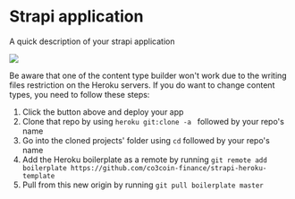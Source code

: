 # Strapi application

A quick description of your strapi application

<a href="https://www.heroku.com/deploy/?template=https://github.com/co3coin-finance/strapi-heroku-template">
<img src="https://assets.strapi.io/uploads/Deploy_button_heroku_b1043fc67d.png" />
</a>

Be aware that one of the content type builder won't work due to the writing files restriction on the Heroku servers. If you do want to change content types, you need to follow these steps:

1. Click the button above and deploy your app
2. Clone that repo by using `heroku git:clone -a ` followed by your repo's name
3. Go into the cloned projects' folder using `cd` followed by your repo's name
4. Add the Heroku boilerplate as a remote by running `git remote add boilerplate https://github.com/co3coin-finance/strapi-heroku-template`
5. Pull from this new origin by running `git pull boilerplate master`
